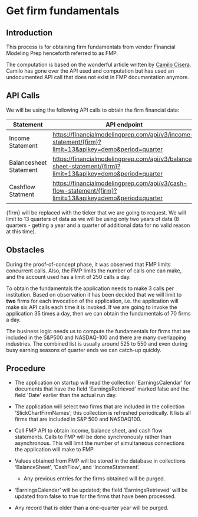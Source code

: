 
# Get firm fundamentals

## Introduction

This process is for obtaining firm fundamentals from vendor Financial Modeling
Prep henceforth referred to as FMP.

The computation is based on the wonderful article written by [Camilo
Cisera](https://codingandfun.com/piotroski-f-score/). Camilo has gone over the
API used and computation but has used an undocumented API call that does not
exist in FMP documentation anymore.

## API Calls 

We will be using the following API calls to obtain the firm financial data:

| Statement              | API endpoint                                                                                                |
|------------------------|-------------------------------------------------------------------------------------------------------------|
| Income Statement       | https://financialmodelingprep.com/api/v3/income-statement/{firm}?limit=13&apikey=demo&period=quarter        |
| Balancesheet Statement | https://financialmodelingprep.com/api/v3/balance-sheet-statement/{firm}?limit=13&apikey=demo&period=quarter |
| Cashflow Statment      | https://financialmodelingprep.com/api/v3/cash-flow-statement/{firm}?limit=13&apikey=demo&period=quarter     |

{firm} will be replaced with the ticker that we are going to request. We will
limit to 13 quarters of data as we will be using only two years of data (8
quarters - getting a year and a quarter of additional data for no valid reason
at this time).

## Obstacles

During the proof-of-concept phase, it was observed that FMP limits concurrent
calls. Also, the FMP limits the number of calls one can make, and the account
used has a limit of 250 calls a day.

To obtain the fundamentals the application needs to make 3 calls per
institution. Based on observation it has been decided that we will limit to
**two** firms for each invocation of the application, i.e. the application will
make six API calls each time it is invoked. If we are going to invoke the
application 35 times a day, then we can obtain the fundamentals of 70 firms a
day.

The business logic needs us to compute the fundamentals for firms that are
included in the S&P500 and NASDAQ-100 and there are many overlapping industries.
The combined list is usually around 525 to 550 and even during busy earning
seasons of quarter ends we can catch-up quickly.

## Procedure

-   The application on startup will read the collection 'EarningsCalendar' for
    documents that have the field 'EarningsRetrieved' marked false and the field
    'Date' earlier than the actual run day.

-   The application will select two firms that are included in the collection
    ‘SlickChartFirmNames’; this collection is refreshed periodically. It lists
    all firms that are included in S&P 500 and NASDAQ100.

-   Call FMP API to obtain income, balance sheet, and cash flow statements.
    Calls to FMP will be done synchronously rather than asynchronous. This will
    limit the number of simultaneous connections the application will make to
    FMP.

-   Values obtained from FMP will be stored in the database in collections
    ‘BalanceSheet’, ‘CashFlow’, and ‘IncomeStatement’.

    -   Any previous entries for the firms obtained will be purged.

-   ‘EarningsCalendar’ will be updated; the field ‘EarningsRetrieved’ will be
    updated from false to true for the firms that have been processed.

-   Any record that is older than a one-quarter year will be purged.

<!--stackedit_data:
eyJoaXN0b3J5IjpbLTM0MjUxNjkxMSwtODQ5MTM0MTg1LC00MD
M0NTY1MzQsMTg4MjAyMjk2NV19
-->
